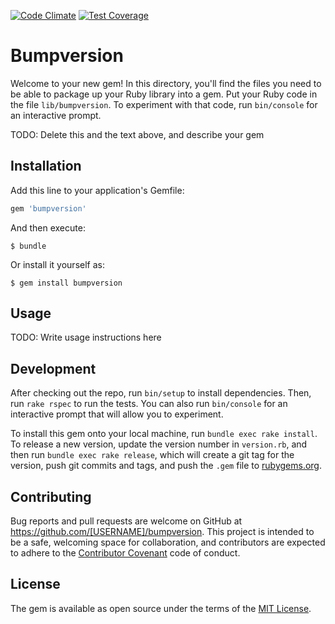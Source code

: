 [![Code Climate](https://codeclimate.com/github/dlanileonardo/bumpversion/badges/gpa.svg)](https://codeclimate.com/github/dlanileonardo/bumpversion)
[![Test Coverage](https://codeclimate.com/github/dlanileonardo/bumpversion/badges/coverage.svg)](https://codeclimate.com/github/dlanileonardo/bumpversion/coverage)

# Bumpversion

Welcome to your new gem! In this directory, you'll find the files you need to be able to package up your Ruby library into a gem. Put your Ruby code in the file `lib/bumpversion`. To experiment with that code, run `bin/console` for an interactive prompt.

TODO: Delete this and the text above, and describe your gem

## Installation

Add this line to your application's Gemfile:

```ruby
gem 'bumpversion'
```

And then execute:

    $ bundle

Or install it yourself as:

    $ gem install bumpversion

## Usage

TODO: Write usage instructions here

## Development

After checking out the repo, run `bin/setup` to install dependencies. Then, run `rake rspec` to run the tests. You can also run `bin/console` for an interactive prompt that will allow you to experiment.

To install this gem onto your local machine, run `bundle exec rake install`. To release a new version, update the version number in `version.rb`, and then run `bundle exec rake release`, which will create a git tag for the version, push git commits and tags, and push the `.gem` file to [rubygems.org](https://rubygems.org).

## Contributing

Bug reports and pull requests are welcome on GitHub at https://github.com/[USERNAME]/bumpversion. This project is intended to be a safe, welcoming space for collaboration, and contributors are expected to adhere to the [Contributor Covenant](contributor-covenant.org) code of conduct.


## License

The gem is available as open source under the terms of the [MIT License](http://opensource.org/licenses/MIT).

